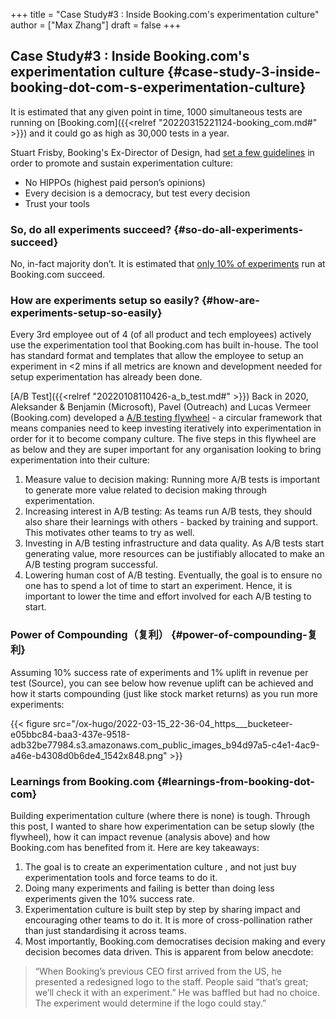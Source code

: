 +++
title = "Case Study#3 : Inside Booking.com's experimentation culture"
author = ["Max Zhang"]
draft = false
+++

## Case Study#3 : Inside Booking.com's experimentation culture {#case-study-3-inside-booking-dot-com-s-experimentation-culture}

It is estimated that any given point in time, 1000 simultaneous tests are
running on [Booking.com]({{<relref "20220315221124-booking_com.md#" >}}) and it could go as high as 30,000 tests in a year.

Stuart Frisby, Booking's Ex-Director of Design, had [set a few guidelines](https://www.marpipe.com/blog/how-booking-com-uses-1000s-of-experiments) in
order to promote and sustain experimentation culture:

-   No HIPPOs (highest paid person’s opinions)
-   Every decision is a democracy, but test every decision
-   Trust your tools


### So, do all experiments succeed? {#so-do-all-experiments-succeed}

No, in-fact majority don’t. It is estimated that [only 10% of experiments](http://resources.magappzine.com/feeds/production/comboapp/1126/media/83644/d91cc45c-137a-4a88-a45f-ab77b9ea97a2.html) run at
Booking.com succeed.


### How are experiments setup so easily? {#how-are-experiments-setup-so-easily}

Every 3rd employee out of 4 (of all product and tech employees) actively use the
experimentation tool that Booking.com has built in-house. The tool has standard
format and templates that allow the employee to setup an experiment in <2 mins
if all metrics are known and development needed for setup experimentation has
already been done.

[A/B Test]({{<relref "20220108110426-a_b_test.md#" >}})
Back in 2020, Aleksander & Benjamin (Microsoft), Pavel (Outreach) and Lucas
Vermeer (Booking.com) developed a [A/B testing flywheel](https://www.microsoft.com/en-us/research/group/experimentation-platform-exp/articles/it-takes-a-flywheel-to-fly-kickstarting-and-keeping-the-a-b-testing-momentum/) - a circular framework
that means companies need to keep investing iteratively into experimentation in
order for it to become company culture. The five steps in this flywheel are as
below and they are super important for any organisation looking to bring
experimentation into their culture:

1.  Measure value to decision making: Running more A/B tests is important to
    generate more value related to decision making through experimentation.
2.  Increasing interest in A/B testing: As teams run A/B tests, they should also
    share their learnings with others - backed by training and support. This
    motivates other teams to try as well.
3.  Investing in A/B testing infrastructure and data quality. As A/B tests start
    generating value, more resources can be justifiably allocated to make an A/B
    testing program successful.
4.  Lowering human cost of A/B testing. Eventually, the goal is to ensure no one
    has to spend a lot of time to start an experiment. Hence, it is important to
    lower the time and effort involved for each A/B testing to start.


### Power of Compounding（复利） {#power-of-compounding-复利}

Assuming 10% success rate of experiments and 1% uplift in revenue per test
(Source), you can see below how revenue uplift can be achieved and how it starts
compounding (just like stock market returns) as you run more experiments:

{{< figure src="/ox-hugo/2022-03-15_22-36-04_https___bucketeer-e05bbc84-baa3-437e-9518-adb32be77984.s3.amazonaws.com_public_images_b94d97a5-c4e1-4ac9-a46e-b4308d0b6de4_1542x848.png" >}}


### Learnings from Booking.com {#learnings-from-booking-dot-com}

Building experimentation culture (where there is none) is tough. Through this post, I wanted to share how experimentation can be setup slowly (the flywheel), how it can impact revenue (analysis above) and how Booking.com has benefited from it. Here are key takeaways:

1.  The goal is to create an experimentation culture , and not just buy experimentation tools and force teams to do it.
2.  Doing many experiments and failing is better than doing less experiments given the 10% success rate.
3.  Experimentation culture is built step by step by sharing impact and encouraging other teams to do it. It is more of cross-pollination rather than just standardising it across teams.
4.  Most importantly, Booking.com democratises decision making and every decision becomes data driven. This is apparent from below anecdote:

> “When Booking’s previous CEO first arrived from the US, he presented a redesigned logo to the staff. People said “that’s great; we’ll check it with an experiment.” He was baffled but had no choice. The experiment would determine if the logo could stay.”